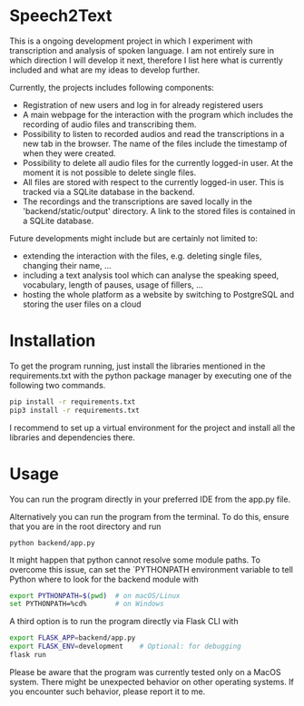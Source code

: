 # Speech2Text

This is a ongoing development project in which I experiment with transcription and analysis of spoken language.
I am not entirely sure in which direction I will develop it next, therefore I list here what is currently included 
and what are my ideas to develop further.

Currently, the projects includes following components:
- Registration of new users and log in for already registered users
- A main webpage for the interaction with the program which includes the recording of audio files and transcribing them.
- Possibility to listen to recorded audios and read the transcriptions in a new tab in the browser. 
The name of the files include the timestamp of when they were created.
- Possibility to delete all audio files for the currently logged-in user. 
At the moment it is not possible to delete single files.
- All files are stored with respect to the currently logged-in user. This is tracked via a SQLite database in the backend.
- The recordings and the transcriptions are saved locally in the 'backend/static/output' directory. A link to the 
stored files is contained in a SQLite database.

Future developments might include but are certainly not limited to:
- extending the interaction with the files, e.g. deleting single files, changing their name, ...
- including a text analysis tool which can analyse the speaking speed, vocabulary, length of pauses, usage of fillers, ...
- hosting the whole platform as a website by switching to PostgreSQL and storing the user files on a cloud

# Installation
To get the program running, just install the libraries mentioned in the requirements.txt with the python package manager 
by executing one of the following two commands.

```bash
pip install -r requirements.txt
pip3 install -r requirements.txt
```

I recommend to set up a virtual environment for the project and install all the libraries and dependencies there.

# Usage
You can run the program directly in your preferred IDE from the app.py file. 

Alternatively you can run the program
from the terminal. To do this, ensure that you are in the root directory and run 

`python backend/app.py`

It might happen that python cannot resolve some module paths. To overcome this issue, can set the `PYTHONPATH 
environment variable to tell Python where to look for the backend module with 

```bash
export PYTHONPATH=$(pwd)  # on macOS/Linux
set PYTHONPATH=%cd%       # on Windows
```


A third option is to run the program directly via Flask CLI with

```bash
export FLASK_APP=backend/app.py
export FLASK_ENV=development    # Optional: for debugging
flask run
```


Please be aware that the program was currently tested only on a MacOS system. There might be unexpected behavior
on other operating systems. If you encounter such behavior, please report it to me.

